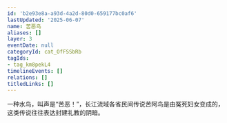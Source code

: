 ```yaml
---
id: 'b2e93e8a-a93d-4a2d-80d0-659177bc0af6'
lastUpdated: '2025-06-07'
name: 苦恶鸟
aliases: []
layer: 3
eventDate: null
categoryId: cat_OfFSSbRb
tagIds:
- tag_km8pekL4
timelineEvents: []
relations: []
titledLinks: []
---
```

一种水鸟，叫声是“苦恶！”，长江流域各省民间传说苦阿鸟是由冤死妇女变成的，这类传说往往表达封建礼教的阴暗。
